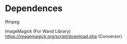 # Dependences 


ffmpeg

ImageMagick (For Wand Library)
https://imagemagick.org/script/download.php (Conversor)


